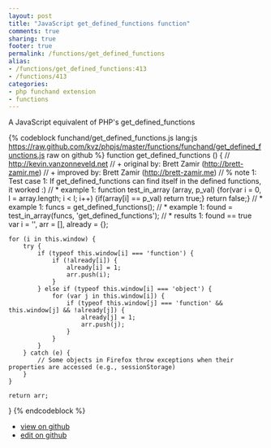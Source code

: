 ```yaml
---
layout: post
title: "JavaScript get_defined_functions function"
comments: true
sharing: true
footer: true
permalink: /functions/get_defined_functions
alias:
- /functions/get_defined_functions:413
- /functions/413
categories:
- php funchand extension
- functions
---
```

A JavaScript equivalent of PHP's get_defined_functions

<!-- more -->

{% codeblock funchand/get_defined_functions.js lang:js https://raw.github.com/kvz/phpjs/master/functions/funchand/get_defined_functions.js raw on github %}
function get_defined_functions () {
    // http://kevin.vanzonneveld.net
    // +   original by: Brett Zamir (http://brett-zamir.me)
    // +   improved by: Brett Zamir (http://brett-zamir.me)
    // %        note 1: Test case 1: If get_defined_functions can find itself in the defined functions, it worked :)
    // *     example 1: function test_in_array (array, p_val) {for(var i = 0, l = array.length; i < l; i++) {if(array[i] == p_val) return true;} return false;}
    // *     example 1: funcs = get_defined_functions();
    // *     example 1: found = test_in_array(funcs, 'get_defined_functions');
    // *     results 1: found == true
    var i = '',
        arr = [],
        already = {};

    for (i in this.window) {
        try {
            if (typeof this.window[i] === 'function') {
                if (!already[i]) {
                    already[i] = 1;
                    arr.push(i);
                }
            } else if (typeof this.window[i] === 'object') {
                for (var j in this.window[i]) {
                    if (typeof this.window[j] === 'function' && this.window[j] && !already[j]) {
                        already[j] = 1;
                        arr.push(j);
                    }
                }
            }
        } catch (e) {
            // Some objects in Firefox throw exceptions when their properties are accessed (e.g., sessionStorage)
        }
    }

    return arr;
}
{% endcodeblock %}

 - [view on github](https://github.com/kvz/phpjs/blob/master/functions/funchand/get_defined_functions.js)
 - [edit on github](https://github.com/kvz/phpjs/edit/master/functions/funchand/get_defined_functions.js)

